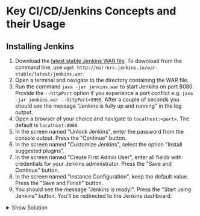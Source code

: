 # Key CI/CD/Jenkins Concepts and their Usage

## Installing Jenkins

1. Download the [latest stable Jenkins WAR file](http://mirrors.jenkins.io/war-stable/latest/jenkins.war). To download from the command line, use `wget http://mirrors.jenkins.io/war-stable/latest/jenkins.war`.
2. Open a terminal and navigate to the directory containing the WAR file.
3. Run the command `java -jar jenkins.war` to start Jenkins on port 8080. Provide the `--httpPort` option if you experience a port conflict e.g. `java -jar jenkins.war --httpPort=9999`. After a couple of seconds you should see the message "Jenkins is fully up and running" in the log output.
4. Open a browser of your choice and navigate to `localhost:<port>`. The default is `localhost:8080`.
5. In the screen named "Unlock Jenkins", enter the password from the console output. Press the "Continue" button.
6. In the screen named "Customize Jenkins", select the option "Install suggested plugins".
7. In the screen named "Create First Admin User", enter all fields with credentials for your Jenkins administrator. Press the "Save and Continue" button.
8. In the screen named "Instance Configuration", keep the default value. Press the "Save and Finish" button.
9. You should see the message "Jenkins is ready!". Press the "Start using Jenkins" button. You'll be redirected to the Jenkins dashboard.

<details><summary>Show Solution</summary>
<p>
Download the WAR file with the help of `wget`.

```bash
wget http://mirrors.jenkins.io/war-stable/latest/jenkins.war
--2019-08-09 16:06:23--  http://mirrors.jenkins.io/war-stable/latest/jenkins.war
Resolving mirrors.jenkins.io (mirrors.jenkins.io)... 52.202.51.185
Connecting to mirrors.jenkins.io (mirrors.jenkins.io)|52.202.51.185|:80... connected.
HTTP request sent, awaiting response... 302 Found
Location: http://mirror.xmission.com/jenkins/war-stable/2.176.2/jenkins.war [following]
--2019-08-09 16:06:23--  http://mirror.xmission.com/jenkins/war-stable/2.176.2/jenkins.war
Resolving mirror.xmission.com (mirror.xmission.com)... 2607:fa18:0:3::13, 198.60.22.13
Connecting to mirror.xmission.com (mirror.xmission.com)|2607:fa18:0:3::13|:80... connected.
HTTP request sent, awaiting response... 200 OK
Length: 77379386 (74M) [application/java-archive]
Saving to: ‘jenkins.war’

jenkins.war                   100%[=================================================>]  73.79M  6.46MB/s    in 14s

2019-08-09 16:06:37 (5.36 MB/s) - ‘jenkins.war’ saved [77379386/77379386]
```

First, start the Jenkins server. Copy the password printed in the log output to the clipboard.

```bash
$ java -jar jenkins.war
Running from: /Users/bmuschko/dev/tools/jenkins-2.150.1/jenkins.war
webroot: $user.home/.jenkins
Jul 16, 2019 4:59:30 PM org.eclipse.jetty.util.log.Log initialized
INFO: Logging initialized @501ms to org.eclipse.jetty.util.log.JavaUtilLog
Jul 16, 2019 4:59:30 PM winstone.Logger logInternal
INFO: Beginning extraction from war file
Jul 16, 2019 4:59:32 PM org.eclipse.jetty.server.handler.ContextHandler setContextPath
WARNING: Empty contextPath
Jul 16, 2019 4:59:32 PM org.eclipse.jetty.server.Server doStart
INFO: jetty-9.4.z-SNAPSHOT; built: 2019-02-15T16:53:49.381Z; git: eb70b240169fcf1abbd86af36482d1c49826fa0b; jvm 1.8.0_181-b13
Jul 16, 2019 4:59:32 PM org.eclipse.jetty.webapp.StandardDescriptorProcessor visitServlet
INFO: NO JSP Support for /, did not find org.eclipse.jetty.jsp.JettyJspServlet
Jul 16, 2019 4:59:32 PM org.eclipse.jetty.server.session.DefaultSessionIdManager doStart
INFO: DefaultSessionIdManager workerName=node0
Jul 16, 2019 4:59:32 PM org.eclipse.jetty.server.session.DefaultSessionIdManager doStart
INFO: No SessionScavenger set, using defaults
Jul 16, 2019 4:59:32 PM org.eclipse.jetty.server.session.HouseKeeper startScavenging
INFO: node0 Scavenging every 660000ms
Jenkins home directory: /Users/bmuschko/.jenkins found at: $user.home/.jenkins
Jul 16, 2019 4:59:34 PM org.eclipse.jetty.server.handler.ContextHandler doStart
INFO: Started w.@21ec5d87{Jenkins v2.176.1,/,file:///Users/bmuschko/.jenkins/war/,AVAILABLE}{/Users/bmuschko/.jenkins/war}
Jul 16, 2019 4:59:34 PM org.eclipse.jetty.server.AbstractConnector doStart
INFO: Started ServerConnector@388ffbc2{HTTP/1.1,[http/1.1]}{0.0.0.0:8080}
Jul 16, 2019 4:59:34 PM org.eclipse.jetty.server.Server doStart
INFO: Started @4486ms
Jul 16, 2019 4:59:34 PM winstone.Logger logInternal
INFO: Winstone Servlet Engine v4.0 running: controlPort=disabled
Jul 16, 2019 4:59:35 PM jenkins.InitReactorRunner$1 onAttained
INFO: Started initialization
Jul 16, 2019 4:59:35 PM jenkins.InitReactorRunner$1 onAttained
INFO: Listed all plugins
Jul 16, 2019 4:59:36 PM jenkins.InitReactorRunner$1 onAttained
INFO: Prepared all plugins
Jul 16, 2019 4:59:36 PM jenkins.InitReactorRunner$1 onAttained
INFO: Started all plugins
Jul 16, 2019 4:59:36 PM jenkins.InitReactorRunner$1 onAttained
INFO: Augmented all extensions
Jul 16, 2019 4:59:37 PM jenkins.InitReactorRunner$1 onAttained
INFO: Loaded all jobs
Jul 16, 2019 4:59:37 PM hudson.model.AsyncPeriodicWork$1 run
INFO: Started Download metadata
Jul 16, 2019 4:59:37 PM hudson.util.Retrier start
INFO: Attempt #1 to do the action check updates server
Jul 16, 2019 4:59:38 PM org.springframework.context.support.AbstractApplicationContext prepareRefresh
INFO: Refreshing org.springframework.web.context.support.StaticWebApplicationContext@54fe6e54: display name [Root WebApplicationContext]; startup date [Tue Jul 16 16:59:38 MDT 2019]; root of context hierarchy
Jul 16, 2019 4:59:38 PM org.springframework.context.support.AbstractApplicationContext obtainFreshBeanFactory
INFO: Bean factory for application context [org.springframework.web.context.support.StaticWebApplicationContext@54fe6e54]: org.springframework.beans.factory.support.DefaultListableBeanFactory@3e77b308
Jul 16, 2019 4:59:38 PM org.springframework.beans.factory.support.DefaultListableBeanFactory preInstantiateSingletons
INFO: Pre-instantiating singletons in org.springframework.beans.factory.support.DefaultListableBeanFactory@3e77b308: defining beans [authenticationManager]; root of factory hierarchy
Jul 16, 2019 4:59:38 PM org.springframework.context.support.AbstractApplicationContext prepareRefresh
INFO: Refreshing org.springframework.web.context.support.StaticWebApplicationContext@2b22ca16: display name [Root WebApplicationContext]; startup date [Tue Jul 16 16:59:38 MDT 2019]; root of context hierarchy
Jul 16, 2019 4:59:38 PM org.springframework.context.support.AbstractApplicationContext obtainFreshBeanFactory
INFO: Bean factory for application context [org.springframework.web.context.support.StaticWebApplicationContext@2b22ca16]: org.springframework.beans.factory.support.DefaultListableBeanFactory@28d4e2d4
Jul 16, 2019 4:59:38 PM org.springframework.beans.factory.support.DefaultListableBeanFactory preInstantiateSingletons
INFO: Pre-instantiating singletons in org.springframework.beans.factory.support.DefaultListableBeanFactory@28d4e2d4: defining beans [filter,legacy]; root of factory hierarchy
Jul 16, 2019 4:59:38 PM jenkins.install.SetupWizard init
INFO:

*************************************************************
*************************************************************
*************************************************************

Jenkins initial setup is required. An admin user has been created and a password generated.
Please use the following password to proceed to installation:

34155b26571e4a2eb6eca68ddc4d5749

This may also be found at: /Users/bmuschko/.jenkins/secrets/initialAdminPassword

*************************************************************
*************************************************************
*************************************************************

Jul 16, 2019 4:59:42 PM hudson.model.UpdateSite updateData
INFO: Obtained the latest update center data file for UpdateSource default
Jul 16, 2019 4:59:42 PM hudson.model.UpdateSite updateData
INFO: Obtained the latest update center data file for UpdateSource default
Jul 16, 2019 4:59:43 PM jenkins.InitReactorRunner$1 onAttained
INFO: Completed initialization
Jul 16, 2019 4:59:43 PM hudson.model.DownloadService$Downloadable load
INFO: Obtained the updated data file for hudson.tasks.Maven.MavenInstaller
Jul 16, 2019 4:59:43 PM hudson.util.Retrier start
INFO: Performed the action check updates server successfully at the attempt #1
Jul 16, 2019 4:59:43 PM hudson.model.AsyncPeriodicWork$1 run
INFO: Finished Download metadata. 5,856 ms
Jul 16, 2019 4:59:43 PM hudson.UDPBroadcastThread run
INFO: Cannot listen to UDP port 33,848, skipping: java.net.SocketException: Can't assign requested address
Jul 16, 2019 4:59:43 PM hudson.WebAppMain$3 run
INFO: Jenkins is fully up and running
```

Paste the password from the clipboard into the password field.

![Unlock Jenkins](./images/01-jenkins-installation/unlock-jenkins.png)

Select the option to install recommended plugins.

![Customize Jenkins](./images/01-jenkins-installation/customize-jenkins.png)

The installation process will run for a couple of minutes.

![Plugin Installation Progress](./images/01-jenkins-installation/plugin-installation-progress.png)

Enter credentials for your first admin user.

![First Admin User](./images/01-jenkins-installation/first-admin-user.png)

Skip over the instance configuration step.

![Instance Configuration](./images/01-jenkins-installation/instance-configuration.png)

Jenkins indicates that it is ready for use.

![Jenkins Is Ready](./images/01-jenkins-installation/jenkins-ready.png)

The installation process is complete. You should land on the dashboard.

![Jenkins Dashboard](./images/01-jenkins-installation/jenkins-dashboard.png)

</p>
</details>